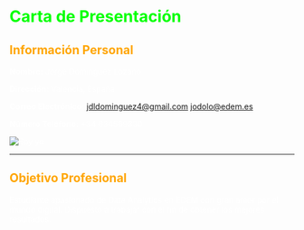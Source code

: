 <font color="lime">

# Carta de Presentación
<font color="orange">

## Información Personal
<font color="white">

**Nombre:** Jorge Domínguez Lozano

**Dirección:** Valencia, España

**Correo Electrónico:** jdldominguez4@gmail.com
jodolo@edem.es

**Número Teléfono:** 
+34 634569830

![Soy yo](https://pbs.twimg.com/ext_tw_video_thumb/1714070643719716864/pu/img/LeBOQiCV6ASHaM0w.jpg:large)

---
<font color="orange">

## Objetivo Profesional
<font color="white">

Estudiante apasionado de Data Analytics en EDEM con gran amor por el mundo digital. Dispuesto a trabajar con el fin de obtener los mejores resultados.
